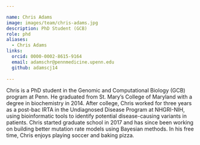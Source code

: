 ```yaml
---

name: Chris Adams
image: images/team/chris-adams.jpg
description: PhD Student (GCB)
role: phd
aliases:
  - Chris Adams
links:
  orcid: 0000-0002-8615-9164
  email: adamschr@pennmedicine.upenn.edu 
  github: adamscj14
 
---
```


Chris is a PhD student in the Genomic and Computational Biology (GCB) program at Penn. He graduated from St. Mary’s College of Maryland with a degree in biochemistry in 2014. After college, Chris worked for three years as a post-bac IRTA in the Undiagnosed Disease Program at NHGRI-NIH, using bioinformatic tools to identify potential disease-causing variants in patients. Chris started graduate school in 2017 and has since been working on building better mutation rate models using Bayesian methods. In his free time, Chris enjoys playing soccer and baking pizza.
